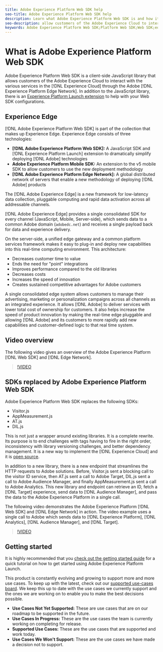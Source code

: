 ```yaml
---
title: Adobe Experience Platform Web SDK help
seo-title: Adobe Experience Platform Web SDK help
description: Learn what Adobe Experience Platform Web SDK is and how it can be used.
seo-description: allow customers of the Adobe Experience Cloud to interact with the various services in the Experience Cloud.
keywords: Adobe Experience Platform Web SDK;Platform Web SDK;Web SDK;edge;Visitor.js;AppMeasurement.js;AT.js;DIL.js;web sdk;SDK;web SDK;Launch;launch
---
```


# What is Adobe Experience Platform Web SDK

Adobe Experience Platform Web SDK is a client-side JavaScript library that allows customers of the Adobe Experience Cloud to interact with the various services in the [!DNL Experience Cloud] through the Adobe [!DNL Experience Platform Edge Network]. In addition to the JavaScript library, there is an [Experience Platform Launch extension](https://docs.adobe.com/content/help/en/launch/using/extensions-ref/adobe-extension/aep-extension/overview.html) to help with your Web SDK configurations.

## Experience Edge

[!DNL Adobe Experience Platform Web SDK] is part of the collection that makes up Experience Edge. Experience Edge consists of three technologies:

* **[!DNL Adobe Experience Platform Web SDK]:** A JavaScript SDK and [!DNL Experience Platform Launch] extension to dramatically simplify deploying [!DNL Adobe] technologies
* **Adobe Experience Platform Mobile SDK:** An extension to the v5 mobile SDK to allow customers to use the new deployment methodology
* **[!DNL Adobe Experience Platform Edge Network]:** A global distributed network of servers that enable a new methodology of deploying [!DNL Adobe] products

The [!DNL Adobe Experience Edge] is a new framework for low-latency data collection, pluggable computing and rapid data activation across all addressable channels.

[!DNL Adobe Experience Edge] provides a single consolidated SDK for every channel (JavaScript, Mobile, Server-side), which sends data to a common Adobe domain (`adobedc.net`) and receives a single payload back for data and experience delivery.  

On the server-side, a unified edge gateway and a common platform services framework makes it easy to plug-in and deploy new capabilities into this real-time computing environment.  This architecture:

* Decreases customer time to value
* Ends the need for "point" integrations
* Improves performance compared to the old libraries
* Decreases costs
* Increases the speed of innovation
* Creates sustained competitive advantages for Adobe customers

A single consolidated edge system allows customers to manage their advertising, marketing or personalization campaigns across all channels as an integrated experience.  It allows [!DNL Adobe] to deliver services with lower total cost of ownership for customers.  It also helps increase the speed of product innovation by making the real-time edge pluggable and allowing [!DNL Adobe] and its customers to more rapidly add new capabilities and customer-defined logic to that real time system. 

## Video overview

The following video gives an overview of the Adobe Experience Platform [!DNL Web SDK] and [!DNL Edge Network].

>[!VIDEO](https://video.tv.adobe.com/v/34141?quality=12&learn=on)

## SDKs replaced by Adobe Experience Platform Web SDK

Adobe Experience Platform Web SDK replaces the following SDKs:

* Visitor.js
* AppMeasurement.js
* AT.js
* DIL.js

This is not just a wrapper around existing libraries. It is a complete rewrite. Its purpose is to end challenges with tags having to fire in the right order, inconsistency with library versioning challenges, and better dependency management. It is a new way to implement the [!DNL Experience Cloud] and it is [open source](https://github.com/adobe/alloy).

In addition to a new library, there is a new endpoint that streamlines the HTTP requests to Adobe solutions. Before, Visitor.js sent a blocking call to the visitor ID service, then AT.js sent a call to Adobe Target, DIL.js sent a call to Adobe Audience Manager, and finally AppMeasurement.js sent a call to Adobe Analytics. This new library and endpoint can retrieve an ID, fetch a [!DNL Target] experience, send data to [!DNL Audience Manager], and pass the data to the Adobe Experience Platform in a single call.

The following video demonstrates the Adobe Experience Platform [!DNL Web SDK] and [!DNL Edge Network] in action. The video example uses a single call to Adobe which sends data to [!DNL Experience Platform], [!DNL Analytics], [!DNL Audience Manager], and [!DNL Target].

>[!VIDEO](https://video.tv.adobe.com/v/34148?quality=12&learn=on)

## Getting started

It is highly recommended that you [check out the getting started guide](consent/iab-tcf/with-launch.md) for a quick tutorial on how to get started using Adobe Experience Platform Launch.

This product is constantly evolving and growing to support more and more use cases. To keep up with the latest, check out our [supported use-cases board](https://github.com/adobe/alloy/projects/5). We keep this up to date with the use cases we currently support and the ones we are working on to enable you to make the best decisions possible.

* **Use Cases Not Yet Supported:** These are use cases that are on our roadmap to be supported in the future.
* **Use Cases In Progress:** These are the use cases the team is currently working on completing for release.
* **Supported Use Cases:** These are the use cases that are supported and work today. 
* **Use Cases We Won't Support:** These are the use cases we have made a decision not to support.

